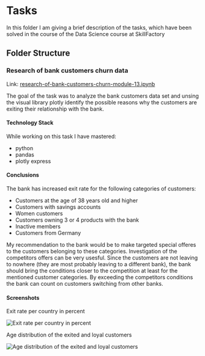 # Tasks
In this folder I am giving a brief description of the tasks, which have been solved in the course of the Data Science course at SkillFactory

## Folder Structure
### Research of bank customers churn data
Link: [research-of-bank-customers-churn-module-13.ipynb](https://github.com/helios12/DataScienceProjects/blob/main/tasks/Task-2.Data_Science_job_analysis.ipynb)

The goal of the task was to analyze the bank customers data set and unsing the visual library plotly identify the possible reasons why the customers are exiting their relationship with the bank. 

#### Technology Stack
While working on this task I have mastered:

* python
* pandas
* plotly express

#### Conclusions
The bank has increased exit rate for the following categories of customers:
* Customers at the age of 38 years old and higher
* Customers with savings accounts
* Women customers
* Customers owning 3 or 4 products with the bank
* Inactive members
* Customers from Germany

My recommendation to the bank would be to make targeted special offeres to the customers belonging to these categories. Investigation of the competitors offers can be very usesful. Since the customers are not leaving to nowhere (they are most probably leaving to a different bank), the bank should bring the conditions closer to the competition at least for the mentioned customer categories. By exceeding the competitors conditions the bank can count on customers switching from other banks.

#### Screenshots
Exit rate per country in percent

![Exit rate per country in percent](https://i.imgur.com/T2d0FDT.png) 

Age distribution of the exited and loyal customers

![Age distribution of the exited and loyal customers](https://i.imgur.com/1EBYyb6.png)
